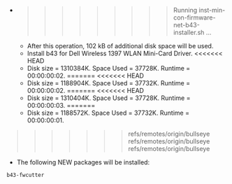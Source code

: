 * >>>>>>>>> Running inst-min-con-firmware-net-b43-installer.sh ...
  * After this operation, 102 kB of additional disk space will be used.
  * Install b43 for Dell Wireless 1397 WLAN Mini-Card Driver.
<<<<<<< HEAD
  * Disk size = 1310384K. Space Used = 37728K. Runtime = 00:00:00:02.
=======
<<<<<<< HEAD
  * Disk size = 1188904K. Space Used = 37732K. Runtime = 00:00:00:02.
=======
<<<<<<< HEAD
  * Disk size = 1310404K. Space Used = 37728K. Runtime = 00:00:00:03.
=======
  * Disk size = 1188572K. Space Used = 37732K. Runtime = 00:00:00:01.
>>>>>>> refs/remotes/origin/bullseye
>>>>>>> refs/remotes/origin/bullseye
>>>>>>> refs/remotes/origin/bullseye
  * The following NEW packages will be installed:
  ```bash
b43-fwcutter
  ```
